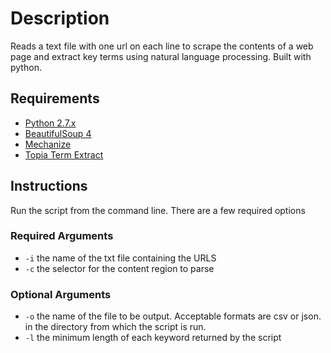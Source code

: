 # Description
Reads a text file with one url on each line to scrape the contents of a web page and extract 
key terms using natural language processing. Built with python.

## Requirements
* [Python 2.7.x](http://python.org/download/)
* [BeautifulSoup 4](http://www.crummy.com/software/BeautifulSoup/)
* [Mechanize](http://pypi.python.org/pypi/mechanize/)
* [Topia Term Extract](http://pypi.python.org/pypi/topia.termextract/)

## Instructions
Run the script from the command line. There are a few required options

### Required Arguments
* `-i` the name of the txt file containing the URLS
* `-c` the selector for the content region to parse

### Optional Arguments
* `-o` the name of the file to be output. Acceptable formats are csv or json.
in the directory from which the script is run.
* `-l` the minimum length of each keyword returned by the script
